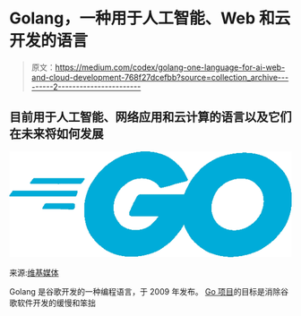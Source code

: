 # Golang，一种用于人工智能、Web 和云开发的语言

> 原文：<https://medium.com/codex/golang-one-language-for-ai-web-and-cloud-development-768f27dcefbb?source=collection_archive---------2----------------------->

## 目前用于人工智能、网络应用和云计算的语言以及它们在未来将如何发展

![](img/9dc7b36499152a6356b654f6ce62c94c.png)

来源:[维基媒体](https://commons.wikimedia.org/wiki/File:Go_Logo_Blue.svg)

Golang 是谷歌开发的一种编程语言，于 2009 年发布。 [Go 项目](https://talks.golang.org/2012/splash.article)的目标是消除谷歌软件开发的缓慢和笨拙